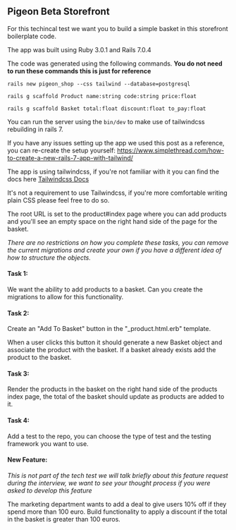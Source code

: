 ## Pigeon Beta Storefront

For this techincal test we want you to build a simple basket in this storefront boilerplate code.

The app was built using Ruby 3.0.1 and Rails 7.0.4

The code was generated using the following commands. __You do not need to run these commands this is just for reference__

```rails new pigeon_shop --css tailwind --database=postgresql```

```rails g scaffold Product name:string code:string price:float```

```rails g scaffold Basket total:float discount:float to_pay:float```


You can run the server using the ```bin/dev``` to make use of tailwindcss rebuilding in rails 7.

If you have any issues setting up the app we used this post as a reference, you can re-create the setup yourself: https://www.simplethread.com/how-to-create-a-new-rails-7-app-with-tailwind/

The app is using tailwindcss, if you're not familiar with it you can find the docs here [Tailwindcss Docs](https://tailwindcss.com/docs/installation)

It's not a requirement to use Tailwindcss, if you're more comfortable writing plain CSS please feel free to do so.

The root URL is set to the product#index page where you can add products and you'll see an empty space on the right hand side of the page for the basket.

_There are no restrictions on how you complete these tasks, you can remove the current migrations and create your own if you have a different idea of how to structure the objects._

#### Task 1:

We want the ability to add products to a basket. Can you create the migrations to allow for this functionality.

#### Task 2:

Create an "Add To Basket" button in the "_product.html.erb" template.

When a user clicks this button it should generate a new Basket object and associate the product with the basket. If a basket already exists add the product to the basket.

#### Task 3:

Render the products in the basket on the right hand side of the products index page, the total of the basket should update as products are added to it.

#### Task 4:

Add a test to the repo, you can choose the type of test and the testing framework you want to use.


#### New Feature:

_This is not part of the tech test we will talk briefly about this feature request during the interview, we want to see your thought process if you were asked to develop this feature_

The marketing department wants to add a deal to give users 10% off if they spend more than 100 euro. Build functionality to apply a discount if the total in the basket is greater than 100 euros.